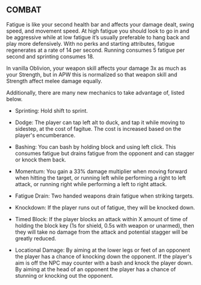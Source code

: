 ## COMBAT

Fatigue is like your second health bar and affects your damage dealt, swing speed, and movement speed. At high fatigue you should look to go in and be aggressive while at low fatigue it’s usually preferable to hang back and play more defensively. With no perks and starting attributes, fatigue regenerates at a rate of 14 per second. Running consumes 5 fatigue per second and sprinting consumes 18. 

In vanilla Oblivion, your weapon skill affects your damage 3x as much as your Strength, but in APW this is normalized so that weapon skill and Strength affect melee damage equally.

Additionally, there are many new mechanics to take advantage of, listed below.

- Sprinting: Hold shift to sprint.

- Dodge: The player can tap left alt to duck, and tap it while moving to sidestep, at the cost of fagitue. The cost is increased based on the player's encumberance.

- Bashing: You can bash by holding block and using left click. This consumes fatigue but drains fatigue from the opponent and can stagger or knock them back.

- Momentum: You gain a 33% damage multiplier when moving forward when hitting the target, or running left while performing a right to left attack, or running right while performing a left to right attack.

- Fatigue Drain: Two handed weapons drain fatigue when striking targets.

- Knockdown: If the player runs out of fatigue, they will be knocked down.

- Timed Block: If the player blocks an attack within X amount of time of holding the block key (1s for shield, 0.5s with weapon or unarmed), then they will take no damage from the attack and potential stagger will be greatly reduced.

- Locational Damage: By aiming at the lower legs or feet of an opponent the player has a chance of knocking down the opponent. If the player's aim is off the NPC may counter with a bash and knock the player down. By aiming at the head of an opponent the player has a chance of stunning or knocking out the opponent.
